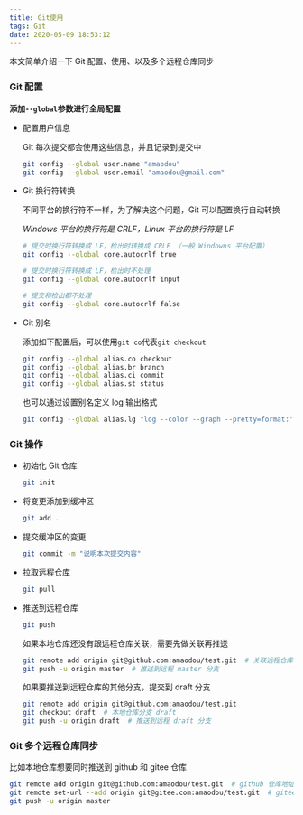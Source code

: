 ```yaml
---
title: Git使用
tags: Git
date: 2020-05-09 18:53:12
---
```


本文简单介绍一下 Git 配置、使用、以及多个远程仓库同步

### Git 配置

**添加`--global`参数进行全局配置**

- 配置用户信息

  Git 每次提交都会使用这些信息，并且记录到提交中

  ```bash
  git config --global user.name "amaodou"
  git config --global user.email "amaodou@gmail.com"
  ```
<!--more-->

- Git 换行符转换

  不同平台的换行符不一样，为了解决这个问题，Git 可以配置换行自动转换

  _Windows 平台的换行符是 CRLF，Linux 平台的换行符是 LF_

  ```bash
  # 提交时换行符转换成 LF，检出时转换成 CRLF （一般 Windowns 平台配置）
  git config --global core.autocrlf true

  # 提交时换行符转换成 LF，检出时不处理
  git config --global core.autocrlf input

  # 提交和检出都不处理
  git config --global core.autocrlf false
  ```

- Git 别名

  添加如下配置后，可以使用`git co`代表`git checkout`

  ```bash
  git config --global alias.co checkout
  git config --global alias.br branch
  git config --global alias.ci commit
  git config --global alias.st status
  ```

  也可以通过设置别名定义 log 输出格式

  ```bash
  git config --global alias.lg "log --color --graph --pretty=format:'%Cred%h%Creset -%C(yellow)%d%Creset %s %Cgreen(%cd) %C(bold blue)<%an>%Creset' --abbrev-commit --date=format:'%Y-%m-%d %H:%M:%S'"
  ```

### Git 操作

- 初始化 Git 仓库

  ```bash
  git init
  ```

- 将变更添加到缓冲区

  ```bash
  git add .
  ```

- 提交缓冲区的变更

  ```bash
  git commit -m "说明本次提交内容"
  ```

- 拉取远程仓库

  ```bash
  git pull
  ```

- 推送到远程仓库

  ```bash
  git push
  ```

  如果本地仓库还没有跟远程仓库关联，需要先做关联再推送

  ```bash
  git remote add origin git@github.com:amaodou/test.git  # 关联远程仓库
  git push -u origin master  # 推送到远程 master 分支
  ```

  如果要推送到远程仓库的其他分支，提交到 draft 分支

  ```bash
  git remote add origin git@github.com:amaodou/test.git
  git checkout draft  # 本地仓库分支 draft
  git push -u origin draft  # 推送到远程 draft 分支
  ```

### Git 多个远程仓库同步

比如本地仓库想要同时推送到 github 和 gitee 仓库

```bash
git remote add origin git@github.com:amaodou/test.git  # github 仓库地址
git remote set-url --add origin git@gitee.com:amaodou/test.git  # gitee 仓库地址
git push -u origin master
```
